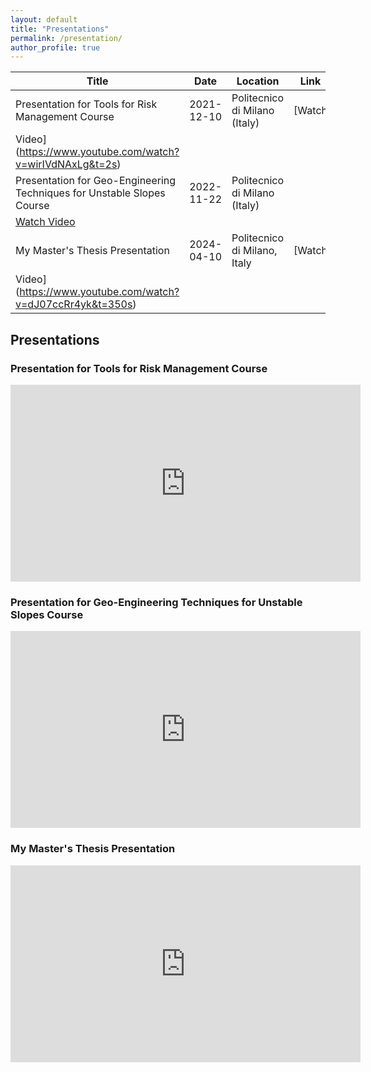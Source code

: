 ```yaml
---
layout: default
title: "Presentations"
permalink: /presentation/
author_profile: true
---
```


| Title | Date | Location | Link |
|-------------------------------------------------------------|------------|---------------------------------|----------------------------------------------------------------------|
| Presentation for Tools for Risk Management Course | 2021-12-10 | Politecnico di Milano (Italy) | [Watch
Video](https://www.youtube.com/watch?v=wirIVdNAxLg&t=2s) |
| Presentation for Geo-Engineering Techniques for Unstable Slopes Course | 2022-11-22 | Politecnico di Milano (Italy) |
[Watch Video](https://www.youtube.com/watch?v=Iwni2b6RGhs) |
| My Master's Thesis Presentation | 2024-04-10 | Politecnico di Milano, Italy | [Watch
Video](https://www.youtube.com/watch?v=dJ07ccRr4yk&t=350s) |



## Presentations

### Presentation for Tools for Risk Management Course

<iframe width="560" height="315" src="https://www.youtube.com/embed/wirIVdNAxLg?start=2" frameborder="0"
    allowfullscreen></iframe>

### Presentation for Geo-Engineering Techniques for Unstable Slopes Course

<iframe width="560" height="315" src="https://www.youtube.com/embed/Iwni2b6RGhs" frameborder="0"
    allowfullscreen></iframe>

### My Master's Thesis Presentation

<iframe width="560" height="315" src="https://www.youtube.com/embed/dJ07ccRr4yk?start=350" frameborder="0"
    allowfullscreen></iframe>